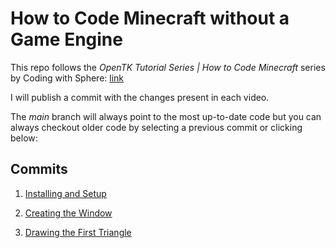 # How to Code Minecraft without a Game Engine

This repo follows the *OpenTK Tutorial Series | How to Code Minecraft* series by Coding with Sphere: [link](https://www.youtube.com/playlist?list=PLvN4CrYN-8i6fPOfPgS8YsoncOYZql9p8)

I will publish a commit with the changes present in each video. 

The *main* branch will always point to the most up-to-date code but you can always checkout older code by selecting a previous commit or clicking below:

## Commits

1. [Installing and Setup](https://github.com/LeJawa/MinecraftCloneOpenTkTutorial/tree/bad87c643ef98c1bfa3176b2a01670eae91ea661)

1. [Creating the Window](https://github.com/LeJawa/MinecraftCloneOpenTkTutorial/tree/a5294e4f30fddeb5f8618f6cdfe297becc004516)

1. [Drawing the First Triangle](https://github.com/LeJawa/MinecraftCloneOpenTkTutorial/tree/7bed36695bf0e4d8a55d1c0c1426fc83a410265e)
